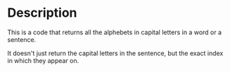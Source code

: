 # Description

This is a code that returns
all the alphebets in capital letters
in a word or a sentence.

It doesn't just return the capital letters in the sentence,
but the exact index in which they appear on.


